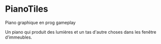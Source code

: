 # PianoTiles
 Piano graphique en prog gameplay

Un piano qui produit des lumières et un tas d'autre choses dans les fenêtre d’immeubles.
